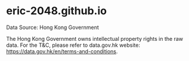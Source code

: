 # eric-2048.github.io
Data Source: Hong Kong Government

The Hong Kong Government owns intellectual property rights in the raw data. For the T&C, please refer to data.gov.hk website: https://data.gov.hk/en/terms-and-conditions.
